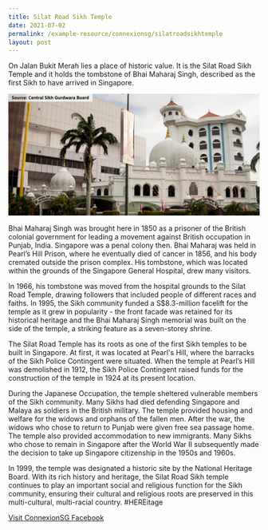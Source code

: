 ```yaml
---
title: Silat Road Sikh Temple
date: 2021-07-02
permalink: /example-resource/connexionsg/silatroadsikhtemple
layout: post
---
```

On Jalan Bukit Merah lies a place of historic value. It is the Silat Road Sikh Temple and it holds the tombstone of Bhai Maharaj Singh, described as the first Sikh to have arrived in Singapore.

![Alt text for image on Isomer site](/images/silatroadsikhtemple.jpeg)

Bhai Maharaj Singh was brought here in 1850 as a prisoner of the British colonial government for leading a movement against British occupation in Punjab, India. Singapore was a penal colony then. Bhai Maharaj was held in Pearl’s Hill Prison, where he eventually died of cancer in 1856, and his body cremated outside the prison complex. His tombstone, which was located within the grounds of the Singapore General Hospital, drew many visitors.

In 1966, his tombstone was moved from the hospital grounds to the Silat Road Temple, drawing followers that included people of different races and faiths. In 1995, the Sikh community funded a S$8.3-million facelift for the temple as it grew in popularity - the front facade was retained for its historical heritage and the Bhai Maharaj Singh memorial was built on the side of the temple, a striking feature as a seven-storey shrine.

The Silat Road Temple has its roots as one of the first Sikh temples to be built in Singapore. At first, it was located at Pearl's Hill, where the barracks of the Sikh Police Contingent were situated. When the temple at Pearl’s Hill was demolished in 1912, the Sikh Police Contingent raised funds for the construction of the temple in 1924 at its present location.

During the Japanese Occupation, the temple sheltered vulnerable members of the Sikh community. Many Sikhs had died defending Singapore and Malaya as soldiers in the British military. The temple provided housing and welfare for the widows and orphans of the fallen men. After the war, the widows who chose to return to Punjab were given free sea passage home. The temple also provided accommodation to new immigrants. Many Sikhs who chose to remain in Singapore after the World War II subsequently made the decision to take up Singapore citizenship in the 1950s and 1960s.

In 1999, the temple was designated a historic site by the National Heritage Board. With its rich history and heritage, the Silat Road Sikh temple continues to play an important social and religious function for the Sikh community, ensuring their cultural and religious roots are preserved in this multi-cultural, multi-racial country. #HEREitage

<a href="https://www.facebook.com/ConnexionSG" target="_blank">Visit ConnexionSG Facebook</a>